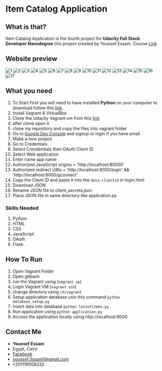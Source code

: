 # Item Catalog Application

## What is that?

Item Catalog Application is the fourth project for **Udacity Full Stack Developer Nanodegree** this project created by Youssef Essam.
Course <a href="https://eg.udacity.com/course/full-stack-web-developer-nanodegree--nd004">Link</a>

## Website preview

![1](https://github.com/YouSsef3Ssam/Item-Catalog-Application/blob/master/preview/1.PNG)
![2](https://github.com/YouSsef3Ssam/Item-Catalog-Application/blob/master/preview/2.PNG)
![3](https://github.com/YouSsef3Ssam/Item-Catalog-Application/blob/master/preview/3.PNG)
![4](https://github.com/YouSsef3Ssam/Item-Catalog-Application/blob/master/preview/4.PNG)
![5](https://github.com/YouSsef3Ssam/Item-Catalog-Application/blob/master/preview/5.PNG)
![6](https://github.com/YouSsef3Ssam/Item-Catalog-Application/blob/master/preview/6.PNG)
![7](https://github.com/YouSsef3Ssam/Item-Catalog-Application/blob/master/preview/7.PNG)
![8](https://github.com/YouSsef3Ssam/Item-Catalog-Application/blob/master/preview/8.PNG)
![9](https://github.com/YouSsef3Ssam/Item-Catalog-Application/blob/master/preview/9.PNG)
![10](https://github.com/YouSsef3Ssam/Item-Catalog-Application/blob/master/preview/10.PNG)
![11](https://github.com/YouSsef3Ssam/Item-Catalog-Application/blob/master/preview/11.PNG)
![12](https://github.com/YouSsef3Ssam/Item-Catalog-Application/blob/master/preview/12.PNG)
![13](https://github.com/YouSsef3Ssam/Item-Catalog-Application/blob/master/preview/13.PNG)
![14](https://github.com/YouSsef3Ssam/Item-Catalog-Application/blob/master/preview/14.PNG)
![15](https://github.com/YouSsef3Ssam/Item-Catalog-Application/blob/master/preview/15.PNG)
![16](https://github.com/YouSsef3Ssam/Item-Catalog-Application/blob/master/preview/16.PNG)
![17](https://github.com/YouSsef3Ssam/Item-Catalog-Application/blob/master/preview/17.PNG)



## What you need

1. To Start First you will need to have installed **Python** on your computer to download follow this <a href = "https://www.python.org/downloads">link</a>.
2. Install Vagrant & VirtualBox
3. Clone the Udacity Vagrant vm from this <a href ="https://github.com/udacity/fullstack-nanodegree-vm">link</a>
4. after clone open it
5. clone my repository and copy the files into vagrant folder
6. Go to <a href="https://console.developers.google.com">Google Dev Console</a> and signup or login if you have email
7. Make a new project
8. Go to Credentials
9. Select Crendentials then OAuth Client ID
10. Select Web application
11. Enter name app name
12. Authorized JavaScript origins = 'http://localhost:80000'
13. Authorized redirect URIs = 'http://localhost:8000/login' && 'http://localhost:8000/gconnect'
14. Copy the Client ID and paste it into the `data-clientid` in login.html
15. Download JSON
16. Rename JSON file to client_secrets.json
17. Place JSON file in same directory like application.py

### Skills Needed
1. Python
2. HTML
3. CSS
4. JavaScript
5. OAuth
6. Flask

## How To Run
1. Open Vagrant Folder
2. Open gitbash
5. run the Vagrant using  (`vagrant up`)
6. Login Vagrant VM (`vagrant ssh`)
7. change directory using `cd/vagrant`
8. Setup application database usin this command `python database_setup.py`
9. Insert data into database `python lotsofitems.py`
10. Run application using `python application.py`
11. Access the application locally using http://localhost:8000

## Contact Me

* **Youssef Essam**
* Egypt, Cairo
* <a href ="https://www.facebook.com/yossef.essam.1213">Facebook</a>
* youssef.3ssam1@gmail.com
* +201116008332
